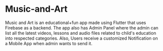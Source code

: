 # Music-and-Art
Music and Art is an educational+fun app made using Flutter that uses Firebase as a backend. The app also has Admin Panel where the admin can list all the latest videos, lessons and audio files related to child's education into respected categories. Also, Users receive a customized Notification on a Mobile App when admin wants to send it.
